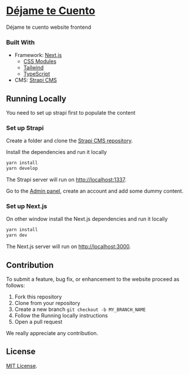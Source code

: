 # [Déjame te Cuento](https://dejametecuento.vercel.app/)

Déjame te cuento website frontend

### Built With

- Framework: [Next.js](https://nextjs.org)
  - [CSS Modules](https://nextjs.org/docs/basic-features/built-in-css-support)
  - [Tailwind](https://tailwindcss.com/docs)
  - [TypeScript](https://nextjs.org/docs/basic-features/typescript)
- CMS: [Strapi CMS](https://strapi.io/documentation)

## Running Locally

You need to set up strapi first to populate the content

### Set up Strapi

Create a folder and clone the [Strapi CMS repository](https://github.com/dejametecuento/dejametecuento-api.git).

Install the dependencies and run it locally

```bash
yarn install
yarn develop
```

The Strapi server will run on [http://localhost:1337](http://localhost:3000).

Go to the [Admin panel](http://localhost:1337/admin), create an account and add some dummy content.

### Set up Next.js

On other window install the Next.js dependencies and run it locally

```bash
yarn install
yarn dev
```

The Next.js server will run on [http://localhost:3000](http://localhost:3000).

## Contribution

To submit a feature, bug fix, or enhancement to the website proceed as follows:

1. Fork this repository
2. Clone from your repository
3. Create a new branch `git checkout -b MY_BRANCH_NAME`
4. Follow the Running locally instructions
5. Open a pull request

We really appreciate any contribution.

## License

[MIT License](https://github.com/dejametecuento/dejametecuento-api/blob/main/LICENSE).
